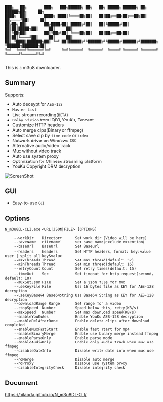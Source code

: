 ```

███╗   ██╗        ███╗   ███╗██████╗ ██╗   ██╗ █████╗ ██████╗ ██╗       ██████╗██╗     ██╗
████╗  ██║        ████╗ ████║╚════██╗██║   ██║██╔══██╗██╔══██╗██║      ██╔════╝██║     ██║
██╔██╗ ██║        ██╔████╔██║ █████╔╝██║   ██║╚█████╔╝██║  ██║██║█████╗██║     ██║     ██║
██║╚██╗██║        ██║╚██╔╝██║ ╚═══██╗██║   ██║██╔══██╗██║  ██║██║╚════╝██║     ██║     ██║
██║ ╚████║███████╗██║ ╚═╝ ██║██████╔╝╚██████╔╝╚█████╔╝██████╔╝███████╗ ╚██████╗███████╗██║
╚═╝  ╚═══╝╚══════╝╚═╝     ╚═╝╚═════╝  ╚═════╝  ╚════╝ ╚═════╝ ╚══════╝  ╚═════╝╚══════╝╚═╝
                                                                                          
```
This is a m3u8 downloader.  
## Summary
Supports: 
  * Auto deceypt for `AES-128`
  * `Master List`
  * Live stream recording(`BETA`)
  * `Dolby Vision` from IQiYi, YouKu, Tencent
  * Customize HTTP headers
  * Auto merge clips(Binary or ffmpeg)
  * Select save clip by `time code` or `index`
  * Network driver on Windows OS
  * Alternative audio/video track
  * Mux without video track
  * Auto use system proxy
  * Optimization for Chinese streaming platform
  * YouKu Copyright DRM decryption
  
  ![ScreenShot](https://nilaoda.github.io/N_m3u8DL-CLI/source/images/%E7%9B%B4%E6%8E%A5%E4%BD%BF%E7%94%A8.gif)  
  
## GUI
  * Easy-to-use `GUI`
  
## Options
```
N_m3u8DL-CLI.exe <URL|JSON|FILE> [OPTIONS]  

    --workDir    Directory      Set work dir (Video will be here)
    --saveName   Filename       Set save name(Exclude extention)
    --baseUrl    BaseUrl        Set Baseurl
    --headers    headers        Set HTTP headers，format: key:value user | split all key&value
    --maxThreads Thread         Set max thread(default: 32)
    --minThreads Thread         Set min thread(default: 16)
    --retryCount Count          Set retry times(default: 15)
    --timeOut    Sec            Set timeout for http request(second，default: 10)
    --muxSetJson File           Set a json file for mux
    --useKeyFile File           Use 16 bytes file as KEY for AES-128 decryption
    --useKeyBase64 Base64String Use Base64 String as KEY for AES-128 decryption
    --downloadRange Range       Set range for a video
    --stopSpeed  Number         Speed below this, retry(KB/s)
    --maxSpeed   Number         Set max download speed(KB/s)
    --enableYouKuAes            Enable YouKu AES-128 decryption
    --enableDelAfterDone        Enable delete clips after download completed
    --enableMuxFastStart        Enable fast start for mp4
    --enableBinaryMerge         Enable use binary merge instead ffmpeg
    --enableParseOnly           Enable parse mode
    --enableAudioOnly           Enable only audio track when mux use ffmpeg
    --disableDateInfo           Disable write date info when mux use ffmpeg
    --noMerge                   Disable auto merge
    --noProxy                   Disable use system proxy
    --disableIntegrityCheck     Disable integrity check
```
  
## Document
  https://nilaoda.github.io/N_m3u8DL-CLI/

